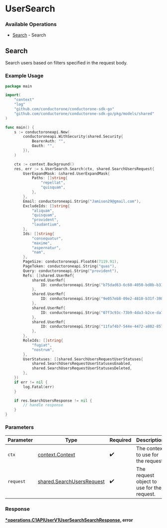 # UserSearch

### Available Operations

* [Search](#search) - Search

## Search

Search users based on filters specified in the request body.

### Example Usage

```go
package main

import(
	"context"
	"log"
	"github.com/conductorone/conductorone-sdk-go"
	"github.com/conductorone/conductorone-sdk-go/pkg/models/shared"
)

func main() {
    s := conductoroneapi.New(
        conductoroneapi.WithSecurity(shared.Security{
            BearerAuth: "",
            Oauth: "",
        }),
    )

    ctx := context.Background()
    res, err := s.UserSearch.Search(ctx, shared.SearchUsersRequest{
        UserExpandMask: &shared.UserExpandMask{
            Paths: []string{
                "repellat",
                "quisquam",
            },
        },
        Email: conductoroneapi.String("Jamison29@gmail.com"),
        ExcludeIds: []string{
            "aliquam",
            "quisquam",
            "provident",
            "laudantium",
        },
        Ids: []string{
            "consequatur",
            "maxime",
            "aspernatur",
            "nam",
        },
        PageSize: conductoroneapi.Float64(7119.91),
        PageToken: conductoroneapi.String("quas"),
        Query: conductoroneapi.String("provident"),
        Refs: []shared.UserRef{
            shared.UserRef{
                ID: conductoroneapi.String("b75dad63-6c60-4050-bd8b-b31180f739ae"),
            },
            shared.UserRef{
                ID: conductoroneapi.String("9e057eb8-09e2-4810-b31f-3981d4c700b6"),
            },
            shared.UserRef{
                ID: conductoroneapi.String("07f3c93c-73b9-4da3-b2ce-da7e23f22574"),
            },
            shared.UserRef{
                ID: conductoroneapi.String("11faf4b7-544e-4472-a802-857a5b40463a"),
            },
        },
        RoleIds: []string{
            "fugiat",
            "nostrum",
        },
        UserStatuses: []shared.SearchUsersRequestUserStatuses{
            shared.SearchUsersRequestUserStatusesEnabled,
            shared.SearchUsersRequestUserStatusesDeleted,
        },
    })
    if err != nil {
        log.Fatal(err)
    }

    if res.SearchUsersResponse != nil {
        // handle response
    }
}
```

### Parameters

| Parameter                                                              | Type                                                                   | Required                                                               | Description                                                            |
| ---------------------------------------------------------------------- | ---------------------------------------------------------------------- | ---------------------------------------------------------------------- | ---------------------------------------------------------------------- |
| `ctx`                                                                  | [context.Context](https://pkg.go.dev/context#Context)                  | :heavy_check_mark:                                                     | The context to use for the request.                                    |
| `request`                                                              | [shared.SearchUsersRequest](../../models/shared/searchusersrequest.md) | :heavy_check_mark:                                                     | The request object to use for the request.                             |


### Response

**[*operations.C1APIUserV1UserSearchSearchResponse](../../models/operations/c1apiuserv1usersearchsearchresponse.md), error**

